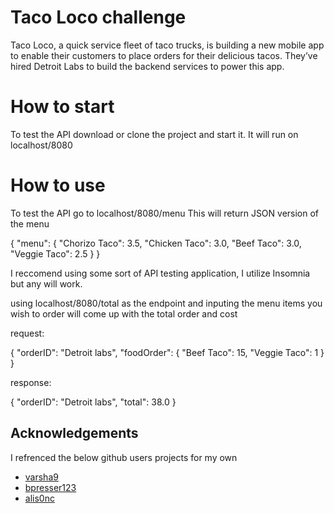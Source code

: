 
# Taco Loco challenge

Taco Loco, a quick service fleet of taco trucks, is building a new
mobile app to enable their customers to place orders for their
delicious tacos. They’ve hired Detroit Labs to build the backend
services to power this app.

# How to start

To test the API download or clone the project and start it. It will run on localhost/8080


# How to use

To test the API go to localhost/8080/menu
This will return  JSON version of the menu 

{
  "menu": {
    "Chorizo Taco": 3.5,
    "Chicken Taco": 3.0,
    "Beef Taco": 3.0,
    "Veggie Taco": 2.5
  }
}

I reccomend using some sort of API testing application, I utilize Insomnia but any will work. 

using localhost/8080/total as the endpoint and inputing the menu items you wish to order will come up with the total order and cost

request:

{
	"orderID": "Detroit labs",
	"foodOrder": {
		"Beef Taco": 15,
		"Veggie Taco": 1
	}
}

response:

{
  "orderID": "Detroit labs",
  "total": 38.0
}









## Acknowledgements
I refrenced the below github users projects for my own

 - [varsha9](https://github.com/varsha9/TacoLoco)
 - [bpresser123](https://github.com/bpresser123/Taco-Loco)
 - [alis0nc ]( https://github.com/alis0nc/TacoTotalizer)

